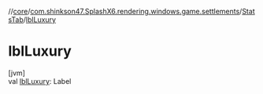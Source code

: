 //[core](../../../index.md)/[com.shinkson47.SplashX6.rendering.windows.game.settlements](../index.md)/[StatsTab](index.md)/[lblLuxury](lbl-luxury.md)

# lblLuxury

[jvm]\
val [lblLuxury](lbl-luxury.md): Label
